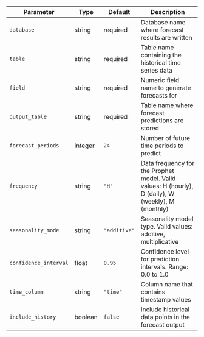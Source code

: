 | Parameter | Type | Default | Description |
|-----------|------|---------|-------------|
| `database` | string | required | Database name where forecast results are written |
| `table` | string | required | Table name containing the historical time series data |
| `field` | string | required | Numeric field name to generate forecasts for |
| `output_table` | string | required | Table name where forecast predictions are stored |
| `forecast_periods` | integer | `24` | Number of future time periods to predict |
| `frequency` | string | `"H"` | Data frequency for the Prophet model. Valid values: H (hourly), D (daily), W (weekly), M (monthly) |
| `seasonality_mode` | string | `"additive"` | Seasonality model type. Valid values: additive, multiplicative |
| `confidence_interval` | float | `0.95` | Confidence level for prediction intervals. Range: 0.0 to 1.0 |
| `time_column` | string | `"time"` | Column name that contains timestamp values |
| `include_history` | boolean | `false` | Include historical data points in the forecast output |